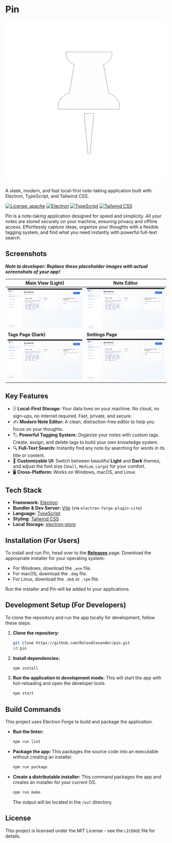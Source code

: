# Pin

![Pin Logo](./public/logo.png)

A sleek, modern, and fast local-first note-taking application built with Electron, TypeScript, and Tailwind CSS.

[![License: apache](https://img.shields.io/badge/License-MIT-yellow.svg)](https://opensource.org/licenses/apache2.0)
[![Electron](https://img.shields.io/badge/Electron-2B2E3A?style=for-the-badge&logo=electron&logoColor=61DAFB)](https://www.electronjs.org/)
[![TypeScript](https://img.shields.io/badge/TypeScript-007ACC?style=for-the-badge&logo=typescript&logoColor=white)](https://www.typescriptlang.org/)
[![Tailwind CSS](https://img.shields.io/badge/Tailwind_CSS-38B2AC?style=for-the-badge&logo=tailwind-css&logoColor=white)](https://tailwindcss.com/)

Pin is a note-taking application designed for speed and simplicity. All your notes are stored securely on your machine, ensuring privacy and offline access. Effortlessly capture ideas, organize your thoughts with a flexible tagging system, and find what you need instantly with powerful full-text search.

## Screenshots

***Note to developer: Replace these placeholder images with actual screenshots of your app!***

| Main View (Light)                                | Note Editor                                    |
| ------------------------------------------------ | ---------------------------------------------- |
| ![Main View Light Mode](./public/screenshot1.png) | ![Note Editor](./public/screenshot1.png) |
| **Tags Page (Dark)**                               | **Settings Page**                                |
| ![Tags Page Dark Mode](./public/screenshot1.png) | ![Settings Page](./public/screenshot1.png) |

## Key Features

-   🗄️ **Local-First Storage:** Your data lives on your machine. No cloud, no sign-ups, no internet required. Fast, private, and secure.
-   ✍️ **Modern Note Editor:** A clean, distraction-free editor to help you focus on your thoughts.
-   🏷️ **Powerful Tagging System:** Organize your notes with custom tags. Create, assign, and delete tags to build your own knowledge system.
-   🔍 **Full-Text Search:** Instantly find any note by searching for words in its title or content.
-   🎨 **Customizable UI:** Switch between beautiful **Light** and **Dark** themes, and adjust the font size (`Small`, `Medium`, `Large`) for your comfort.
-   🖥️ **Cross-Platform:** Works on Windows, macOS, and Linux.

## Tech Stack

-   **Framework:** [Electron](https://www.electronjs.org/)
-   **Bundler & Dev Server:** [Vite](https://vitejs.dev/) (via `electron-forge-plugin-vite`)
-   **Language:** [TypeScript](https://www.typescriptlang.org/)
-   **Styling:** [Tailwind CSS](https://tailwindcss.com/)
-   **Local Storage:** [electron-store](https://github.com/sindresorhus/electron-store)

## Installation (For Users)

To install and run Pin, head over to the [**Releases**](https://github.com/RolexAlexander/pin/releases) page. Download the appropriate installer for your operating system:
-   For Windows, download the `.exe` file.
-   For macOS, download the `.dmg` file.
-   For Linux, download the `.deb` or `.rpm` file.

Run the installer and Pin will be added to your applications.

## Development Setup (For Developers)

To clone the repository and run the app locally for development, follow these steps:

1.  **Clone the repository:**
    ```bash
    git clone https://github.com/RolexAlexander/pin.git
    cd pin
    ```

2.  **Install dependencies:**
    ```bash
    npm install
    ```

3.  **Run the application in development mode:**
    This will start the app with hot-reloading and open the developer tools.
    ```bash
    npm start
    ```

## Build Commands

This project uses Electron Forge to build and package the application.

-   **Run the linter:**
    ```bash
    npm run lint
    ```

-   **Package the app:**
    This packages the source code into an executable without creating an installer.
    ```bash
    npm run package
    ```

-   **Create a distributable installer:**
    This command packages the app and creates an installer for your current OS.
    ```bash
    npm run make
    ```
    The output will be located in the `/out` directory.

## License

This project is licensed under the MIT License - see the `LICENSE` file for details.
